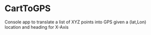 # CartToGPS
Console app to translate a list of XYZ points into GPS given a (lat,Lon) location and heading for X-Axis
